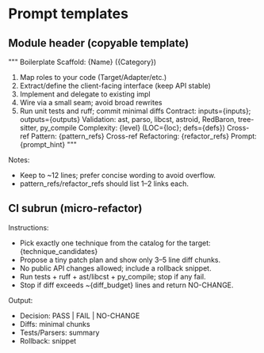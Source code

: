 # Prompt templates

## Module header (copyable template)

"""
Boilerplate Scaffold: {Name} ({Category})

1. Map roles to your code (Target/Adapter/etc.)
2. Extract/define the client-facing interface (keep API stable)
3. Implement and delegate to existing impl
4. Wire via a small seam; avoid broad rewrites
5. Run unit tests and ruff; commit minimal diffs
   Contract: inputs={inputs}; outputs={outputs}
   Validation: ast, parso, libcst, astroid, RedBaron, tree-sitter, py_compile
   Complexity: {level} (LOC={loc}; defs={defs})
   Cross-ref Pattern: {pattern_refs}
   Cross-ref Refactoring: {refactor_refs}
   Prompt: {prompt_hint}
   """

Notes:

- Keep to ~12 lines; prefer concise wording to avoid overflow.
- pattern_refs/refactor_refs should list 1–2 links each.

## CI subrun (micro-refactor)

Instructions:

- Pick exactly one technique from the catalog for the target: {technique_candidates}
- Propose a tiny patch plan and show only 3–5 line diff chunks.
- No public API changes allowed; include a rollback snippet.
- Run tests + ruff + ast/libcst + py_compile; stop if any fail.
- Stop if diff exceeds ~{diff_budget} lines and return NO-CHANGE.

Output:

- Decision: PASS | FAIL | NO-CHANGE
- Diffs: minimal chunks
- Tests/Parsers: summary
- Rollback: snippet
